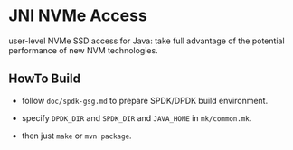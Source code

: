# JNI NVMe Access #

user-level NVMe SSD access for Java: take full advantage of the potential performance of new NVM technologies.

## HowTo Build ##

* follow `doc/spdk-gsg.md` to prepare SPDK/DPDK build environment.

* specify `DPDK_DIR` and `SPDK_DIR` and `JAVA_HOME` in `mk/common.mk`.

* then just `make` or `mvn package`.

